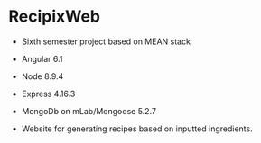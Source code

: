# RecipixWeb
* Sixth semester project based on MEAN stack

* Angular 6.1
* Node 8.9.4
* Express 4.16.3
* MongoDb on mLab/Mongoose 5.2.7

* Website for generating recipes based on inputted ingredients.